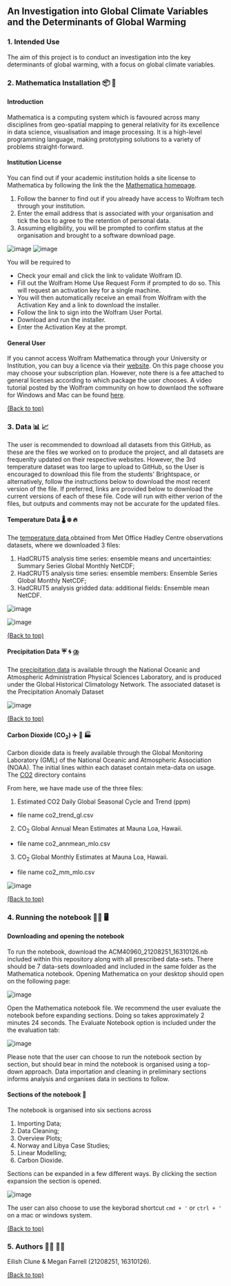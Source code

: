 ## An Investigation into Global Climate Variables and the Determinants of Global Warming


### 1. Intended Use 

The aim of this project is to conduct an investigation into the key determinants of global warming, with a focus on global climate variables. 

###  2. Mathematica Installation 📦 📂

#### Introduction

Mathematica is a computing system which is favoured across many disciplines from geo-spatial mapping to general relativity for its excellence in data science, visualisation and image processing. It is a high-level programming language, making prototyping solutions to a variety of problems straight-forward.

#### Institution License

You can find out if your academic institution holds a site license to Mathematica by following the link the the [Mathematica homepage](https://www.wolfram.com/mathematica/).
1. Follow the banner to find out if you already have access to Wolfram tech through your institution.
2. Enter the email address that is associated with your organisation and tick the box to agree to the retention of personal data.
3. Assuming eligibility, you will be prompted to confirm status at the organisation and brought to a software download page.

![image](https://user-images.githubusercontent.com/60405870/181994454-1c5c3f40-ea87-4553-a6c1-9dc94f1ab1a3.png)
![image](https://user-images.githubusercontent.com/60405870/181994582-3907f6c3-e576-4469-9237-802dd11dc9f1.png)

You will be required to 
- Check your email and click the link to validate Wolfram ID.
- Fill out the Wolfram Home Use Request Form if prompted to do so. This will request an activation key for a single machine.
- You will then automatically receive an email from Wolfram with the Activation Key and a link to download the installer.
- Follow the link to sign into the Wolfram User Portal.
- Download and run the installer.
- Enter the Activation Key at the prompt.

#### General User

If you cannot access Wolfram Mathematica through your University or Institution, you can buy a licence via their [website](https://www.wolfram.com/mathematica/pricing/). On this page choose you may choose your subscription plan. However, note there is a fee attached to general licenses according to which package the user chooses. A video tutorial posted by the Wolfram community on how to downlaod the software for Windows and Mac can be found [here](https://community.wolfram.com/groups/-/m/t/2332560?sortMsg=Replies).

[(Back to top)](#an-investigation-into-global-climate-variables-and-the-determinants-of-global-warming)



### 3. Data 📊 📈 
The user is recommended to download all datasets from this GitHub, as these are the files we worked on to produce the project, and all datasets are frequenlty updated on their respective websites. However, the 3rd temperature dataset was too large to upload to GitHub, so the User is encouraged to download this file from the students' Brightspace, or alternatively, follow the instructions below to download the most recent version of the file. If preferred, links are provided below to download the current versions of each of these file. Code will run with either verion of the files, but outputs and comments may not be accurate for the updated files.

#### Temperature Data 🌡️ ❄️ 🔥

The [temperature data ](https://www.metoffice.gov.uk/hadobs/hadcrut5/data/current/download.html )
obtained from Met Office Hadley Centre observations datasets, where we downloaded 3 files:

1. HadCRUT5 analysis time series: ensemble means and uncertainties: Summary Series Global Monthly NetCDF;
2. HadCRUT5 analysis time series: ensemble members: Ensemble Series Global Monthly NetCDF;
3. HadCRUT5 analysis gridded data: additional fields: Ensemble mean NetCDF.

![image](https://user-images.githubusercontent.com/60405870/181915878-c8c1037c-0570-4d1c-9007-99b6ca751970.png)

![image](https://user-images.githubusercontent.com/60405870/181915981-1f0f87f2-8767-49b3-8359-50ffc74eacb2.png)

[(Back to top)](#an-investigation-into-global-climate-variables-and-the-determinants-of-global-warming)

#### Precipitation Data ☔ 🌀 ⛈️

The [precipitation data](https://downloads.psl.noaa.gov/Datasets/ghcngridded/)
is available through the National Oceanic and Atmospheric Administration Physical Sciences
Laboratory, and is produced under the Global Historical Climatology Network. 
The associated dataset is the Precipitation Anomaly Dataset

![image](https://user-images.githubusercontent.com/60405870/181916247-9e4269f5-2747-4bd1-8157-8f12b6bc42c7.png)

[(Back to top)](#an-investigation-into-global-climate-variables-and-the-determinants-of-global-warming)

#### Carbon Dioxide (CO$_2$) ✈️ 🚛 🏭 

Carbon dioxide data is freely available through the Global Monitoring Laboratory (GML) of the National Oceanic and Atmospheric Association (NOAA). The initial lines within each dataset contain meta-data on usage. The [CO2](https://gml.noaa.gov/aftp/products/trends/co2/) directory contains 

From here, we have made use of the three files:

1. Estimated CO2 Daily Global Seasonal Cycle and Trend (ppm)

* file name co2_trend_gl.csv

2. CO$_2$ Global Annual Mean Estimates at Mauna Loa, Hawaii.

* file name co2_annmean_mlo.csv

3. CO$_2$ Global Monthly Estimates at Mauna Loa, Hawaii.

* file name co2_mm_mlo.csv

![image](https://user-images.githubusercontent.com/60405870/181995301-0a1cd818-31da-40e0-9e22-81c0ed7facc5.png)


[(Back to top)](#an-investigation-into-global-climate-variables-and-the-determinants-of-global-warming)

### 4. Running the notebook 🏃‍♀️ 🖥️ 

#### Downloading and opening the notebook

To run the notebook, download the ACM40960_21208251_16310126.nb included within this repository along with all prescribed data-sets. There should be 7 data-sets downloaded and included in the same folder as the Mathematica notebook. Opening Mathematica on your desktop should open on the following page:

![image](https://user-images.githubusercontent.com/60405870/181854711-00dee655-c37b-4269-975c-086cbe729d64.png)

Open the Mathematica notebook file. We recommend the user evaluate the notebook before expanding sections. Doing so takes approximately 2 minutes 24 seconds. The Evaluate Notebook option is included under the the evaluation tab:

![image](https://user-images.githubusercontent.com/60405870/181855350-fdfb1e80-435b-4ee1-be20-a5cf0ba6ca86.png)

Please note that the user can choose to run the notebook section by section, but should bear in mind the notebook is organised using a top-down approach. Data importation and cleaning in preliminary sections informs analysis and organises data in sections to follow.

#### Sections of the notebook 🔢

The notebook is organised into six sections across 
1. Importing Data;
2. Data Cleaning;
3. Overview Plots;
4. Norway and Libya Case Studies;
5. Linear Modelling;
6. Carbon Dioxide.

Sections can be expanded in a few different ways. By clicking the section expansion the section is opened.

![image](https://user-images.githubusercontent.com/60405870/181996215-3151a25d-47d4-4bc6-85c9-372d45e17587.png)

The user can also choose to use the keyborad shortcut `cmd + '` or `ctrl + '` on a mac or windows system.

[(Back to top)](#an-investigation-into-global-climate-variables-and-the-determinants-of-global-warming)

### 5. Authors 👩‍🔬 👩‍🔬
 
Eilish Clune & Megan Farrell (21208251, 16310126).

[(Back to top)](#an-investigation-into-global-climate-variables-and-the-determinants-of-global-warming)
